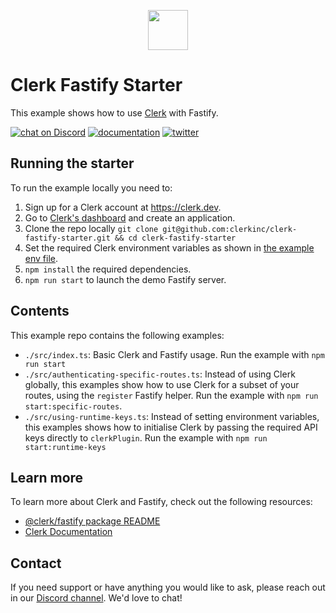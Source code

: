 <p align="center">
  <a href="https://clerk.dev?utm_source=github&utm_medium=clerk_fastify" target="_blank" rel="noopener noreferrer">
    <img src="https://images.clerk.dev/static/logo-light-mode-400x400.png" height="64">
  </a>
  <br /> 
</p>

# Clerk Fastify Starter

This example shows how to use [Clerk](https://www.clerk.dev/?utm_source=github&utm_medium=starter_repos&utm_campaign=fastify_starter) with Fastify.

[![chat on Discord](https://img.shields.io/discord/856971667393609759.svg?logo=discord)](https://discord.com/invite/b5rXHjAg7A)
[![documentation](https://img.shields.io/badge/documentation-clerk-green.svg)](https://docs.clerk.dev)
[![twitter](https://img.shields.io/twitter/follow/ClerkDev?style=social)](https://twitter.com/intent/follow?screen_name=ClerkDev)

## Running the starter
To run the example locally you need to:

1. Sign up for a Clerk account at https://clerk.dev.
2. Go to [Clerk's dashboard](https://dashboard.clerk.dev/?utm_source=github&utm_medium=starter_repos&utm_campaign=fastify_starter) and create an application.
3. Clone the repo locally `git clone git@github.com:clerkinc/clerk-fastify-starter.git && cd clerk-fastify-starter`
4. Set the required Clerk environment variables as shown in [the example env file](./.env.sample).
5. `npm install` the required dependencies.
6. `npm run start` to launch the demo Fastify server.

## Contents
This example repo contains the following examples:
- `./src/index.ts`: Basic Clerk and Fastify usage. Run the example with `npm run start`
- `./src/authenticating-specific-routes.ts`: Instead of using Clerk globally, this examples show how to use Clerk for a subset of your routes, using the `register` Fastify helper. Run the example with `npm run start:specific-routes`.
- `./src/using-runtime-keys.ts`: Instead of setting environment variables, this examples shows how to initialise Clerk by passing the required API keys directly to `clerkPlugin`. Run the example with `npm run start:runtime-keys`

## Learn more

To learn more about Clerk and Fastify, check out the following resources:

- [@clerk/fastify package README](https://github.com/clerkinc/javascript/blob/main/packages/fastify/README.md)
- [Clerk Documentation](https://clerk.dev/docs?utm_source=github&utm_medium=starter_repos&utm_campaign=fastify_starter)

## Contact

If you need support or have anything you would like to ask, please reach out in our [Discord channel](https://discord.com/invite/b5rXHjAg7A). We'd love to chat!
